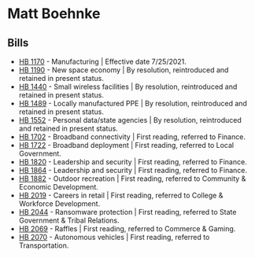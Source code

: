 # Matt Boehnke
## Bills
* [HB 1170](/bill/2021-22/hb/1170/) - Manufacturing | Effective date 7/25/2021.
* [HB 1190](/bill/2021-22/hb/1190/) - New space economy | By resolution, reintroduced and retained in present status.
* [HB 1440](/bill/2021-22/hb/1440/) - Small wireless facilities | By resolution, reintroduced and retained in present status.
* [HB 1489](/bill/2021-22/hb/1489/) - Locally manufactured PPE | By resolution, reintroduced and retained in present status.
* [HB 1552](/bill/2021-22/hb/1552/) - Personal data/state agencies | By resolution, reintroduced and retained in present status.
* [HB 1702](/bill/2021-22/hb/1702/) - Broadband connectivity | First reading, referred to Finance.
* [HB 1722](/bill/2021-22/hb/1722/) - Broadband deployment | First reading, referred to Local Government.
* [HB 1820](/bill/2021-22/hb/1820/) - Leadership and security | First reading, referred to Finance.
* [HB 1864](/bill/2021-22/hb/1864/) - Leadership and security | First reading, referred to Finance.
* [HB 1882](/bill/2021-22/hb/1882/) - Outdoor recreation | First reading, referred to Community & Economic Development.
* [HB 2019](/bill/2021-22/hb/2019/) - Careers in retail | First reading, referred to College & Workforce Development.
* [HB 2044](/bill/2021-22/hb/2044/) - Ransomware protection | First reading, referred to State Government & Tribal Relations.
* [HB 2069](/bill/2021-22/hb/2069/) - Raffles | First reading, referred to Commerce & Gaming.
* [HB 2070](/bill/2021-22/hb/2070/) - Autonomous vehicles | First reading, referred to Transportation.

